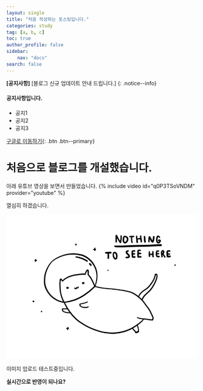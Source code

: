 ```yaml
---
layout: single
title: "처음 작성하는 포스팅입니다."
categories: study
tag: [a, b, c]
toc: true
author_profile: false
sidebar:
    nav: "docs"
search: false
---
```


**[공지사항]** [블로그 신규 업데이트 안내 드립니다.]
{: .notice--info}

<div class="notice--success">
<h4>공지사항입니다.</h4>
<ul>
    <li>공지1</li>
    <li>공지2</li>
    <li>공지3</li>
</ul>
</div>

[구글로 이동하기](https://google.com){: .btn .btn--primary}

# 처음으로 블로그를 개설했습니다.

아래 유튜브 영상을 보면서 만들었습니다.
{% include video id="q0P3TSoVNDM" provider="youtube" %}

열심히 하겠습니다.

![404](2022-02-06-first/404.jpeg)

이미지 업로드 테스트중입니다.

**실시간으로 반영이 되나요?**
